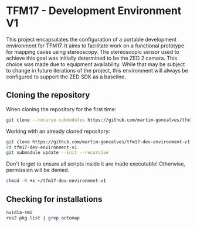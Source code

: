 # TFM17 - Development Environment V1
This project encapsulates the configuration of a portable development environment for TFM17. It aims to facilitate work on a functional prototype for mapping caves using stereoscopy. The stereoscopic sensor used to achieve this goal was initially determined to be the ZED 2 camera. This choice was made due to equipment availability. While that may be subject to change in future iterations of the project, this environment will always be configured to support the ZED SDK as a baseline.

## Cloning the repository

When cloning the repository for the first time:
```bash
git clone --recurse-submodules https://github.com/martim-goncalves/tfm17-dev-environment-v1.git
```

Working with an already cloned repository:
```bash
git clone https://github.com/martim-goncalves/tfm17-dev-environment-v1.git
cd tfm17-dev-environment-v1
git submodule update --init --recursive
```

Don't forget to ensure all scripts inside it are made executable! Otherwise, permission will be denied.
```bash
chmod -R +x ~/tfm17-dev-environment-v1
```

## Checking for installations

```bash
nvidia-smi
ros2 pkg list | grep octomap
```
